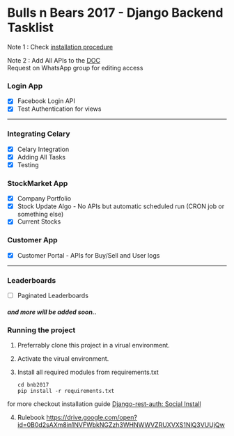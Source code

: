 # Bulls n Bears 2017 - Django Backend Tasklist

Note 1 : Check [installation procedure](#running-the-project)

Note 2 : Add All APIs to the [DOC](https://docs.google.com/spreadsheets/d/13Xr8QN_T2aFtqJ494EZ3Ri-JoE16ndxA-wBZCw4OrrY/edit?usp=sharing) <br>
Request on WhatsApp group for editing access

### Login App
- [x] Facebook Login API
- [x] Test Authentication for views	

---
### Integrating Celary
- [x] Celary Integration
- [x] Adding All Tasks
- [x] Testing

### StockMarket App
- [x] Company Portfolio
- [x] Stock Update Algo - No APIs but automatic scheduled run (CRON job or something else)
- [x] Current Stocks

### Customer App
- [x] Customer Portal - APIs for Buy/Sell and User logs

---
### Leaderboards
- [ ] Paginated Leaderboards


##### and more will be added soon..


### Running the project
1. Preferrably clone this project in a virual environment.
2. Activate the virual environment.
3. Install all required modules from requirements.txt
	
	```
	cd bnb2017
	pip install -r requirements.txt   
	```

for more checkout installation guide [Django-rest-auth: Social Install](https://django-rest-auth.readthedocs.io/en/latest/installation.html)
	
4. Rulebook
https://drive.google.com/open?id=0B0d2sAXm8in1NVFWbkNGZzh3WHNWWVZRUXVXS1NlQ3VUUjQw
